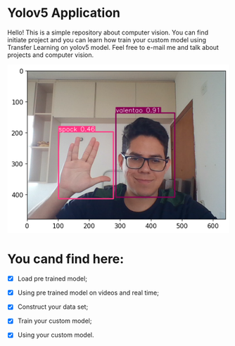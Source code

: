 # Yolov5 Application

Hello! This is a simple repository about computer vision. You can find initiate project and you can learn how train your custom model using Transfer Learning on yolov5 model. Feel free to e-mail me and talk about projects and computer vision.

![img1](demo.png)

# You cand find here:

- [x] Load pre trained model;

- [x] Using pre trained model on videos and real time;

- [x] Construct your data set;

- [x] Train your custom model;

- [x] Using your custom model.

